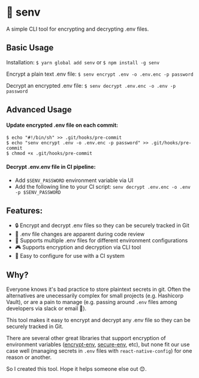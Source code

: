 # 🔐 senv

A simple CLI tool for encrypting and decrypting .env files.

## Basic Usage

Installation:
`$ yarn global add senv`
or
`$ npm install -g senv`

Encrypt a plain text .env file:
`$ senv encrypt .env -o .env.enc -p password`

Decrypt an encrypted .env file:
`$ senv decrypt .env.enc -o .env -p password`

## Advanced Usage

#### Update encrypted .env file on each commit:
```
$ echo "#!/bin/sh" >> .git/hooks/pre-commit
$ echo "senv encrypt .env -o .env.enc -p password" >> .git/hooks/pre-commit
$ chmod +x .git/hooks/pre-commit
```

#### Decrypt .env.env file in CI pipeline:
- Add `$SENV_PASSWORD` environment variable via UI
- Add the following line to your CI script:
    `senv decrypt .env.enc -o .env -p $SENV_PASSWORD`

## Features:
- 🔒 Encrypt and decrypt .env files so they can be securely tracked in Git
- 👀 .env file changes are apparent during code review
- 🔢 Supports multiple .env files for different environment configurations
- 🎮 Supports encryption and decryption via CLI tool
- 🚢 Easy to configure for use with a CI system

## Why?

Everyone knows it's bad practice to store plaintext secrets in git. Often the alternatives are unecessarily complex for small projects (e.g. Hashicorp Vault), or are a pain to manage (e.g. passing around `.env` files among developers via slack or email 🤮).

This tool makes it easy to encrypt and decrypt any .env file so they can be securely tracked in Git.

There are several other great libraries that support encryption of environment variables ([encrypt-env](https://www.npmjs.com/package/encrypt-env), [secure-env](https://www.npmjs.com/package/secure-env), etc), but none fit our use case well (managing secrets in `.env` files with `react-native-config`) for one reason or another.

So I created this tool. Hope it helps someone else out 😊.